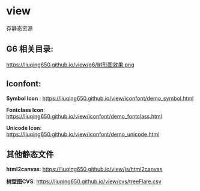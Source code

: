 # view
存静态资源

## G6 相关目录:

https://liuqing650.github.io/view/g6/树形图效果.png

## Iconfont:

**Symbol Icon** : https://liuqing650.github.io/view/iconfont/demo_symbol.html

**Fontclass Icon**: https://liuqing650.github.io/view/iconfont/demo_fontclass.html

**Unicode Icon**: https://liuqing650.github.io/view/iconfont/demo_unicode.html

## 其他静态文件

**html2canvas**: https://liuqing650.github.io/view/js/html2canvas

**树型图CVS**: https://liuqing650.github.io/view/cvs/treeFlare.csv
